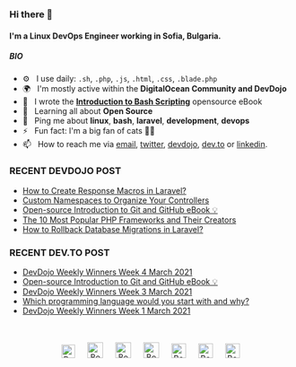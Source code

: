 ### Hi there 👋

#### I'm a Linux DevOps Engineer working in Sofia, Bulgaria.

##### BIO

- ⚙️&nbsp;&nbsp; I use daily: `.sh`, `.php`, `.js`, `.html`, `.css`, `.blade.php`
- 🌍&nbsp;&nbsp; I'm mostly active within the **DigitalOcean Community and DevDojo**
- 📘&nbsp;&nbsp; I wrote the **[Introduction to Bash Scripting](https://github.com/bobbyiliev/introduction-to-bash-scripting)** opensource eBook
- 🌱&nbsp;&nbsp; Learning all about **Open Source**
- 💬&nbsp;&nbsp; Ping me about **linux**, **bash**, **laravel**, **development**, **devops**
- ⚡️&nbsp;&nbsp; Fun fact: I'm a big fan of cats 🐱‍💻
- 📫&nbsp;&nbsp; How to reach me via [email], [twitter], [devdojo], [dev.to] or [linkedin].

### RECENT DEVDOJO POST

<!-- DEVDOJO:START -->
- [How to Create Response Macros in Laravel?](https://devdojo.com/bobbyiliev/how-to-create-response-macros-in-laravel)
- [Custom Namespaces to Organize Your Controllers](https://devdojo.com/bobbyiliev/custom-namespaces-to-organize-your-controllers)
- [Open-source Introduction to Git and GitHub eBook 💡](https://devdojo.com/bobbyiliev/open-source-introduction-to-git-and-github-ebook)
- [The 10 Most Popular PHP Frameworks and Their Creators](https://devdojo.com/bobbyiliev/the-10-most-popular-php-frameworks-and-their-creators)
- [How to Rollback Database Migrations in Laravel?](https://devdojo.com/bobbyiliev/how-to-rollback-database-migrations-in-laravel)
<!-- DEVDOJO:END -->

### RECENT DEV.TO POST
<!-- BLOG-POST-LIST:START -->
- [DevDojo Weekly Winners Week 4 March 2021](https://dev.to/bobbyiliev/devdojo-weekly-winners-week-4-march-2021-14mc)
- [Open-source Introduction to Git and GitHub eBook 💡](https://dev.to/bobbyiliev/open-source-introduction-to-git-and-github-ebook-h22)
- [DevDojo Weekly Winners Week 3 March 2021](https://dev.to/bobbyiliev/devdojo-weekly-winners-week-3-march-2021-1fln)
- [Which programming language would you start with and why?](https://dev.to/bobbyiliev/which-programming-language-would-you-start-with-and-why-1l7i)
- [DevDojo Weekly Winners Week 1 March 2021](https://dev.to/bobbyiliev/devdojo-weekly-winners-week-1-march-2021-421f)
<!-- BLOG-POST-LIST:END -->


<p align="center">
<br><br>
<a href="https://dev.to/bobbyiliev"> 
<img src="https://d2fltix0v2e0sb.cloudfront.net/dev-badge.svg" alt="Bobby Iliev dev to profile" width="24px"/></a>
&emsp;
<a href= "https://instagram.com/bobby.iliev">
<img src="https://img.icons8.com/ios-glyphs/256/000000/instagram-new.svg" alt="Bobby Iliev instagram profile" width="28px"/></a>
&emsp;
<a href="https://www.paypal.com/paypalme/bobbyiliev">
<img src="https://img.icons8.com/ios-glyphs/256/000000/paypal.png" alt="Bobby Iliev pay pal me profile" width="28px"/></a> 
&emsp;
<a href="https://bobbyiliev.com">
<img src="https://img.icons8.com/material/256/000000/globe--v1.png" alt="Bobby Iliev personal website" width="28px"/></a>
&emsp;
<a href="https://linkedin.com/in/bobby-iliev">
<img src="https://img.icons8.com/ios-filled/256/000000/linkedin.svg" alt="Bobby Iliev linked in profile" width="26px"/></a>
&emsp;
<a href="https://twitter.com/bobbyiliev_">
<img src="https://img.icons8.com/ios-filled/256/000000/twitter.svg" alt="Bobby Iliev twitter profile" width="26px"/></a>
&emsp;
<a href="https://youtube.com/channel/UCQWmdHTeAO0UvaNqve9udRw/">
<img src="https://img.icons8.com/ios-filled/256/000000/youtube.svg" alt="Bobby Iliev YouTube profile" width="26px"/></a>
</p>

[email]: mailto:bobby@bobbyiliev.com
[twitter]: https://twitter.com/bobbyiliev_
[devdojo]: https://devdojo.com/bobbyiliev
[dev.to]: https://dev.to/bobbyiliev
[linkedin]: https://www.linkedin.com/in/bobby-iliev
[youtube]: https://youtube.com/channel/UCQWmdHTeAO0UvaNqve9udRw/
